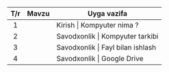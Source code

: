 | T/r | Mavzu | Uyga vazifa |
|:-:| ------------------------ | --------------------------------------------------------|
| 1 || Kirish \| Kompyuter nima ?   |  Kompyuter tarixi. Kompyuter afzalliklari va kamchiliklari |
| 2 || Savodxonlik \| Kompyuter tarkibi | Darsda o'tilgan terminal buyruqlarini yod olish |
| 3 || Savodxonlik \| Fayl bilan ishlash | Ishchi stoldagi papkalarni yashirish va ikonchasini o'zgartirish |
| 4 || Savodxonlik \| Google Drive | Google Sheets, Docs, Slides saytlarida fayllar ochish |